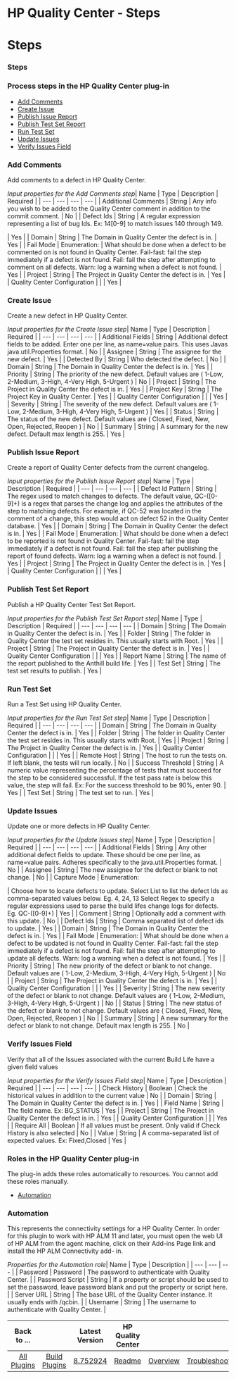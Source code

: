 
HP Quality Center - Steps
=========================

# Steps



### Steps




 



### Process steps in the HP Quality Center plug-in


* [Add Comments](#add_comments)
* [Create 
Issue](#create_issue)
* [Publish Issue Report](#publish_issue_report)
* [Publish Test Set 
Report](#publish_test_set_report)
* [Run Test Set](#run_test_set)
* [Update Issues](#update_issues)
* [Verify Issues 
Field](#verify_issues_field)




### Add Comments


Add comments to a defect in HP Quality Center.




*Input properties
 for the Add Comments step*| Name | Type | Description | Required |
| --- | --- | --- | --- |
| Additional Comments | 
String | Any info you wish to be added to the Quality Center comment in addition to the commit comment.
  | No |
| 
Defect Ids | String | A regular expression representing a list of bug Ids. Ex: 14[0-9] to match issues 140 through 149.

  | Yes |
| Domain | String | The Domain in Quality Center the defect is in. | Yes |
| Fail Mode | Enumeration:
 | What
 should be done when a defect to be commented on is not found in Quality Center. Fail-fast: fail the step immediately if
 a defect is not found. Fail: fail the step after attempting to comment on all defects. Warn: log a warning when a 
defect is not found.
  | Yes |
| Project | String | The Project in Quality Center the defect is in. | Yes |
| Quality 
Center Configuration |  |  | Yes |


### Create Issue


Create a new defect in HP Quality Center.




*Input properties 
for the Create Issue step*| Name | Type | Description | Required |
| --- | --- | --- | --- |
| Additional Fields | 
String | Additional defect fields to be added. Enter one per line, as name=value pairs. This uses Javas 
java.util.Properties format.
  | No |
| Assignee | String | The assignee for the new defect. | Yes |
| Detected By | 
String | Who detected the defect. | No |
| Domain | String | The Domain in Quality Center the defect is in. | Yes |
| 
Priority | String | The priority of the new defect. Default values are ( 1-Low, 2-Medium, 3-High, 4-Very High, 5-Urgent 
)
  | No |
| Project | String | The Project in Quality Center the defect is in. | Yes |
| Project Key | String | The 
Project Key in Quality Center. | Yes |
| Quality Center Configuration |  |  | Yes |
| Severity | String | The severity 
of the new defect. Default values are ( 1-Low, 2-Medium, 3-High, 4-Very High, 5-Urgent )
  | Yes |
| Status | String | 
The status of the new defect. Default values are ( Closed, Fixed, New, Open, Rejected, Reopen )
  | No |
| Summary | 
String | A summary for the new defect. Default max length is 255. | Yes |


### Publish Issue Report


Create a report 
of Quality Center defects from the current changelog.




*Input properties for the Publish Issue Report step*| Name | 
Type | Description | Required |
| --- | --- | --- | --- |
| Defect Id Pattern | String | The regex used to match changes
 to defects. The default value, QC-([0-9]+) is a regex that parses the change log and applies the attributes of the step
 to matching defects. For example, if QC-52 was located in the comment of a change, this step would act on defect 52 in 
the Quality Center database.
  | Yes |
| Domain | String | The Domain in Quality Center the defect is in. | Yes |
| Fail
 Mode | Enumeration:
 | What should be done when a defect to be reported is not found in Quality Center. Fail-fast: fail
 the step immediately if a defect is not found. Fail: fail the step after publishing the report of found defects. Warn: 
log a warning when a defect is not found.
  | Yes |
| Project | String | The Project in Quality Center the defect is in.
 | Yes |
| Quality Center Configuration |  |  | Yes |


### Publish Test Set Report


Publish a HP Quality Center Test 
Set Report.




*Input properties for the Publish Test Set Report step*| Name | Type | Description | Required |
| --- | 
--- | --- | --- |
| Domain | String | The Domain in Quality Center the defect is in. | Yes |
| Folder | String | The 
folder in Quality Center the test set resides in. This usually starts with Root. | Yes |
| Project | String | The 
Project in Quality Center the defect is in. | Yes |
| Quality Center Configuration |  |  | Yes |
| Report Name | String 
| The name of the report published to the Anthill build life. | Yes |
| Test Set | String | The test set results to 
publish. | Yes |


### Run Test Set


Run a Test Set using HP Quality Center.




*Input properties for the Run Test Set
 step*| Name | Type | Description | Required |
| --- | --- | --- | --- |
| Domain | String | The Domain in Quality 
Center the defect is in. | Yes |
| Folder | String | The folder in Quality Center the test set resides in. This usually 
starts with Root. | Yes |
| Project | String | The Project in Quality Center the defect is in. | Yes |
| Quality Center 
Configuration |  |  | Yes |
| Remote Host | String | The host to run the tests on. If left blank, the tests will run 
locally. | No |
| Success Threshold | String | A numeric value representing the percentage of tests that must succeed 
for the step to be considered successful. If the test pass rate is below this value, the step will fail. Ex: For the 
success threshold to be 90%, enter 90.
  | Yes |
| Test Set | String | The test set to run. | Yes |


### Update Issues



Update one or more defects in HP Quality Center.




*Input properties for the Update Issues step*| Name | Type | 
Description | Required |
| --- | --- | --- | --- |
| Additional Fields | String | Any other additional defect fields to 
update. These should be one per line, as name=value pairs. Adheres specifically to the java.util.Properties format.
  | 
No |
| Assignee | String | The new assignee for the defect or blank to not change. | No |
| Capture Mode | Enumeration:

 | Choose how to locate defects to update. Select List to list the defect Ids as comma-separated values below. Eg. 4, 
24, 13 Select Regex to specify a regular expressions used to parse the build lifes change logs for defects. Eg. 
QC-([0-9]+)
  | Yes |
| Comment | String | Optionally add a comment with this update. | No |
| Defect Ids | String | 
Comma separated list of defect ids to update. | Yes |
| Domain | String | The Domain in Quality Center the defect is in.
 | Yes |
| Fail Mode | Enumeration:
 | What should be done when a defect to be updated is not found in Quality Center. 
Fail-fast: fail the step immediately if a defect is not found. Fail: fail the step after attempting to update all 
defects. Warn: log a warning when a defect is not found.
  | Yes |
| Priority | String | The new priority of the defect 
or blank to not change. Default values are ( 1-Low, 2-Medium, 3-High, 4-Very High, 5-Urgent )
  | No |
| Project | 
String | The Project in Quality Center the defect is in. | Yes |
| Quality Center Configuration |  |  | Yes |
| Severity
 | String | The new severity of the defect or blank to not change. Default values are ( 1-Low, 2-Medium, 3-High, 4-Very 
High, 5-Urgent )
  | No |
| Status | String | The new status of the defect or blank to not change. Default values are ( 
Closed, Fixed, New, Open, Rejected, Reopen )
  | No |
| Summary | String | A new summary for the defect or blank to not 
change. Default max length is 255. | No |


### Verify Issues Field



 Verify that all of the Issues associated with 
the current Build Life have a given field values




*Input properties for the Verify Issues Field step*| Name | Type | 
Description | Required |
| --- | --- | --- | --- |
| Check History | Boolean | Check the historical values in addition 
to the current value | No |
| Domain | String | The Domain in Quality Center the defect is in. | Yes |
| Field Name | 
String | The field name. Ex: BG\_STATUS | Yes |
| Project | String | The Project in Quality Center the defect is in. | 
Yes |
| Quality Center Configuration |  |  | Yes |
| Require All | Boolean | If all values must be present. Only valid 
if Check History is also selected | No |
| Value | String | A comma-separated list of expected values. Ex: Fixed,Closed 
| Yes |




### Roles in the HP Quality Center plug-in


The plug-in adds these roles automatically to resources. You 
cannot add these roles manually.
 


* [Automation](#automation_role)



### Automation



 This represents the 
connectivity settings for a HP Quality Center. In order for this plugin to work with HP ALM 11 and later, you must open 
the web UI of HP ALM from the agent machine, click on their Add-ins Page link and install the HP ALM Connectivity add-
in.




*Properties for the Automation role*| Name | Type | Description |
| --- | --- | --- |
| Password | Password | 
The password to authenticate with Quality Center. |
| Password Script | String | If a property or script should be used 
to set the password, leave password blank and put the property or script here.
  |
| Server URL | String | The base URL 
of the Quality Center instance. It usually ends with /qcbin. |
| Username | String | The username to authenticate with 
Quality Center. |





|Back to ...||Latest Version|HP Quality Center ||||
| :---: | :---: | :---: | :---: | :---: | :---: | :---: |
|[All Plugins](../../index.md)|[Build Plugins](../README.md)|[8.752924](https://raw.githubusercontent.com/UrbanCode/IBM-UCB-PLUGINS/main/files/HPQualityCenter/HPQualityCenter-8.752924.zip)|[Readme](README.md)|[Overview](overview.md)|[Troubleshooting](troubleshooting.md)|[Downloads](downloads.md)|
